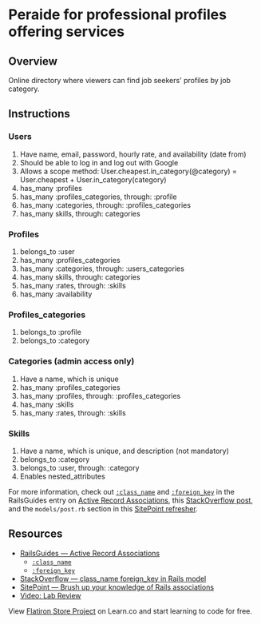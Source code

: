 # Peraide for professional profiles offering services

## Overview
Online directory where viewers can find job seekers' profiles by job category.  

## Instructions

### Users
1. Have name, email, password, hourly rate, and availability (date from)
2. Should be able to log in and log out with Google
3. Allows a scope method: User.cheapest.in_category(@category) = User.cheapest + User.in_category(category)
4. has_many :profiles
5. has_many :profiles_categories, through: :profile
6. has_many :categories, through: :profiles_categories
7. has_many skills, through: categories

### Profiles
1. belongs_to :user
2. has_many :profiles_categories
3. has_many :categories, through: :users_categories
4. has_many skills, through: categories
5. has_many :rates, through: :skills
6. has_many :availability


### Profiles_categories
1.	belongs_to :profile
2.	belongs_to :category


### Categories (admin access only)
1. Have a name, which is unique
2. has_many :profiles_categories
3. has_many :profiles, through: :profiles_categories
4. has_many :skills
5. has_many :rates, through: :skills

### Skills
1. Have a name, which is unique, and description (not mandatory)
2. belongs_to :category
3. belongs_to :user, through: :category
4. Enables nested_attributes



For more information, check out [`:class_name`][class_name] and [`:foreign_key`][foreign_key] in the RailsGuides entry on [Active Record Associations][RailsGuides], this [StackOverflow post][StackOverflow], and the `models/post.rb` section in this [SitePoint refresher][SitePoint].

## Resources
* [RailsGuides — Active Record Associations][RailsGuides]
  - [`:class_name`][class_name]
  - [`:foreign_key`][foreign_key]
* [StackOverflow — class_name foreign_key in Rails model][StackOverflow]
* [SitePoint — Brush up your knowledge of Rails associations][SitePoint]
* [Video: Lab Review](https://www.youtube.com/watch?v=x_qQCnYPyBk)

[RailsGuides]: http://guides.rubyonrails.org/association_basics.html
[class_name]: http://guides.rubyonrails.org/association_basics.html#options-for-belongs-to-class-name
[foreign_key]: http://guides.rubyonrails.org/association_basics.html#options-for-belongs-to-foreign-key
[StackOverflow]: https://stackoverflow.com/a/41135173
[SitePoint]: https://www.sitepoint.com/brush-up-your-knowledge-of-rails-associations/

<p class='util--hide'>View <a href='https://learn.co/lessons/flatiron-store-project'>Flatiron Store Project</a> on Learn.co and start learning to code for free.</p>
